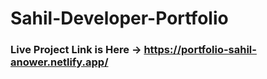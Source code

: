 # Sahil-Developer-Portfolio

### Live Project Link is Here -> https://portfolio-sahil-anower.netlify.app/
